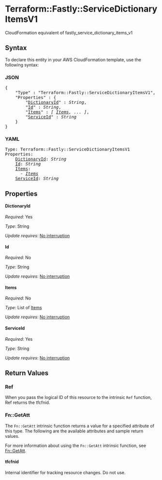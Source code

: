 # Terraform::Fastly::ServiceDictionaryItemsV1

CloudFormation equivalent of fastly_service_dictionary_items_v1

## Syntax

To declare this entity in your AWS CloudFormation template, use the following syntax:

### JSON

<pre>
{
    "Type" : "Terraform::Fastly::ServiceDictionaryItemsV1",
    "Properties" : {
        "<a href="#dictionaryid" title="DictionaryId">DictionaryId</a>" : <i>String</i>,
        "<a href="#id" title="Id">Id</a>" : <i>String</i>,
        "<a href="#items" title="Items">Items</a>" : <i>[ <a href="items.md">Items</a>, ... ]</i>,
        "<a href="#serviceid" title="ServiceId">ServiceId</a>" : <i>String</i>
    }
}
</pre>

### YAML

<pre>
Type: Terraform::Fastly::ServiceDictionaryItemsV1
Properties:
    <a href="#dictionaryid" title="DictionaryId">DictionaryId</a>: <i>String</i>
    <a href="#id" title="Id">Id</a>: <i>String</i>
    <a href="#items" title="Items">Items</a>: <i>
      - <a href="items.md">Items</a></i>
    <a href="#serviceid" title="ServiceId">ServiceId</a>: <i>String</i>
</pre>

## Properties

#### DictionaryId

_Required_: Yes

_Type_: String

_Update requires_: [No interruption](https://docs.aws.amazon.com/AWSCloudFormation/latest/UserGuide/using-cfn-updating-stacks-update-behaviors.html#update-no-interrupt)

#### Id

_Required_: No

_Type_: String

_Update requires_: [No interruption](https://docs.aws.amazon.com/AWSCloudFormation/latest/UserGuide/using-cfn-updating-stacks-update-behaviors.html#update-no-interrupt)

#### Items

_Required_: No

_Type_: List of <a href="items.md">Items</a>

_Update requires_: [No interruption](https://docs.aws.amazon.com/AWSCloudFormation/latest/UserGuide/using-cfn-updating-stacks-update-behaviors.html#update-no-interrupt)

#### ServiceId

_Required_: Yes

_Type_: String

_Update requires_: [No interruption](https://docs.aws.amazon.com/AWSCloudFormation/latest/UserGuide/using-cfn-updating-stacks-update-behaviors.html#update-no-interrupt)

## Return Values

### Ref

When you pass the logical ID of this resource to the intrinsic `Ref` function, Ref returns the tfcfnid.

### Fn::GetAtt

The `Fn::GetAtt` intrinsic function returns a value for a specified attribute of this type. The following are the available attributes and sample return values.

For more information about using the `Fn::GetAtt` intrinsic function, see [Fn::GetAtt](https://docs.aws.amazon.com/AWSCloudFormation/latest/UserGuide/intrinsic-function-reference-getatt.html).

#### tfcfnid

Internal identifier for tracking resource changes. Do not use.

